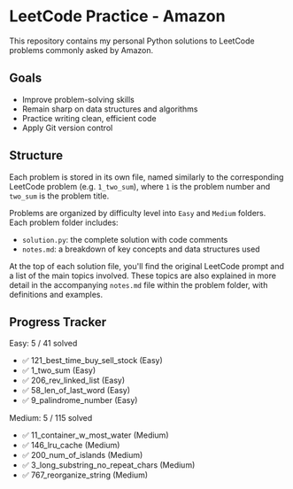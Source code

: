 # LeetCode Practice - Amazon

This repository contains my personal Python solutions to LeetCode problems commonly asked by Amazon.

## Goals

- Improve problem-solving skills
- Remain sharp on data structures and algorithms
- Practice writing clean, efficient code
- Apply Git version control

## Structure

Each problem is stored in its own file, named similarly to the corresponding LeetCode problem (e.g. `1_two_sum`), where `1` is the problem number and `two_sum` is the problem title.

Problems are organized by difficulty level into `Easy` and `Medium` folders.  
Each problem folder includes:

- `solution.py`: the complete solution with code comments
- `notes.md`: a breakdown of key concepts and data structures used

At the top of each solution file, you'll find the original LeetCode prompt and a list of the main topics involved. These topics are also explained in more detail in the accompanying `notes.md` file within the problem folder, with definitions and examples.

<!-- PROGRESS_START -->

## Progress Tracker

Easy: 5 / 41 solved

- ✅ 121_best_time_buy_sell_stock (Easy)
- ✅ 1_two_sum (Easy)
- ✅ 206_rev_linked_list (Easy)
- ✅ 58_len_of_last_word (Easy)
- ✅ 9_palindrome_number (Easy)

Medium: 5 / 115 solved

- ✅ 11_container_w_most_water (Medium)
- ✅ 146_lru_cache (Medium)
- ✅ 200_num_of_islands (Medium)
- ✅ 3_long_substring_no_repeat_chars (Medium)
- ✅ 767_reorganize_string (Medium)


<!-- PROGRESS_END -->